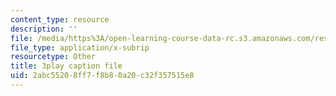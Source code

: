 ```yaml
---
content_type: resource
description: ''
file: /media/https%3A/open-learning-course-data-rc.s3.amazonaws.com/res-15-003-shaping-the-future-of-work-15-662x-spring-2016/2abc55208ff7f8b80a20c32f357515e8_DidA5vk0h_U.srt
file_type: application/x-subrip
resourcetype: Other
title: 3play caption file
uid: 2abc5520-8ff7-f8b8-0a20-c32f357515e8
---
```

